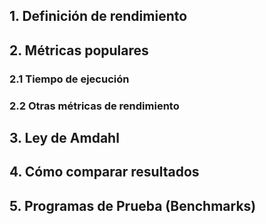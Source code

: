 ## 1. Definición de rendimiento

## 2. Métricas populares

### 2.1 Tiempo de ejecución

### 2.2 Otras métricas de rendimiento

## 3. Ley de Amdahl

## 4. Cómo comparar resultados

## 5. Programas de Prueba (Benchmarks)

